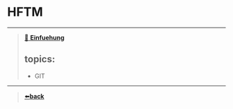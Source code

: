 # HFTM

---
>[📁 **Einfuehung**](./Einfuehrung/README.md)
> 
> ## topics:
>  - GIT
>
---
>[⬅️**back**](../README.md)

